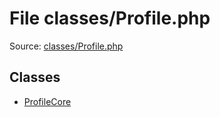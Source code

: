 File classes/Profile.php
=========

Source: [classes/Profile.php](https://github.com/PrestaShop/PrestaShop/blob/1.6.0.12/classes/Profile.php)


Classes
-------

* [ProfileCore](class.ProfileCore.md)

